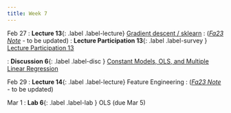```yaml
---
title: Week 7
---
```


Feb 27
: **Lecture 13**{: .label .label-lecture} [Gradient descent / sklearn](lecture/lec13)
    : ([*Fa23 Note*](https://ds100.org/fa23-course-notes/gradient_descent/gradient_descent.html) - to be updated)
: **Lecture Participation 13**{: .label .label-survey } [Lecture Participation 13](https://app.sli.do/event/2HTD1yqcaC7F3RL1nok8jw/embed/polls/f84bcceb-e12f-4ef6-9f03-4aac2a26db58)

: **Discussion 6**{: .label .label-disc } [Constant Models, OLS, and Multiple Linear Regression](https://drive.google.com/file/d/1XdbKUvIKYVHBW3BSAXyIQIRdxm5i1iwN/view)

Feb 29
: **Lecture 14**{: .label .label-lecture} Feature Engineering
    : ([*Fa23 Note*](https://ds100.org/fa23-course-notes/feature_engineering/feature_engineering.html) - to be updated)

Mar 1
: **Lab 6**{: .label .label-lab }  OLS (due Mar 5)